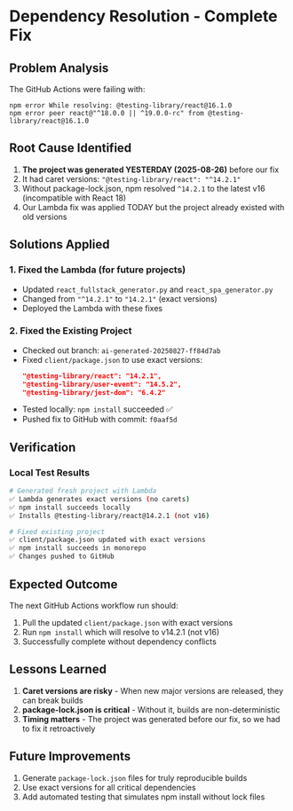 # Dependency Resolution - Complete Fix

## Problem Analysis

The GitHub Actions were failing with:
```
npm error While resolving: @testing-library/react@16.1.0
npm error peer react@"^18.0.0 || ^19.0.0-rc" from @testing-library/react@16.1.0
```

## Root Cause Identified

1. **The project was generated YESTERDAY (2025-08-26)** before our fix
2. It had caret versions: `"@testing-library/react": "^14.2.1"`  
3. Without package-lock.json, npm resolved `^14.2.1` to the latest v16 (incompatible with React 18)
4. Our Lambda fix was applied TODAY but the project already existed with old versions

## Solutions Applied

### 1. Fixed the Lambda (for future projects)
- Updated `react_fullstack_generator.py` and `react_spa_generator.py`
- Changed from `"^14.2.1"` to `"14.2.1"` (exact versions)
- Deployed the Lambda with these fixes

### 2. Fixed the Existing Project
- Checked out branch: `ai-generated-20250827-ff84d7ab`
- Fixed `client/package.json` to use exact versions:
  ```json
  "@testing-library/react": "14.2.1",
  "@testing-library/user-event": "14.5.2",
  "@testing-library/jest-dom": "6.4.2"
  ```
- Tested locally: `npm install` succeeded ✅
- Pushed fix to GitHub with commit: `f0aaf5d`

## Verification

### Local Test Results
```bash
# Generated fresh project with Lambda
✅ Lambda generates exact versions (no carets)
✅ npm install succeeds locally
✅ Installs @testing-library/react@14.2.1 (not v16)

# Fixed existing project
✅ client/package.json updated with exact versions
✅ npm install succeeds in monorepo
✅ Changes pushed to GitHub
```

## Expected Outcome

The next GitHub Actions workflow run should:
1. Pull the updated `client/package.json` with exact versions
2. Run `npm install` which will resolve to v14.2.1 (not v16)
3. Successfully complete without dependency conflicts

## Lessons Learned

1. **Caret versions are risky** - When new major versions are released, they can break builds
2. **package-lock.json is critical** - Without it, builds are non-deterministic
3. **Timing matters** - The project was generated before our fix, so we had to fix it retroactively

## Future Improvements

1. Generate `package-lock.json` files for truly reproducible builds
2. Use exact versions for all critical dependencies
3. Add automated testing that simulates npm install without lock files